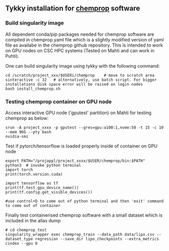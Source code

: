 ## Tykky installation for [chemprop](https://github.com/tonisi/chemprop.git)  software

### Build singularity image

All dependent conda/pip packages needed for chemprop software are  compiled in chemprop.yaml file which is a slightly modified version of yaml file as availabe in the chemprop github repository. This is intended to work on GPU nodes on CSC HPC systems (Tested on Mahti and can work in Puhti).

One can build singularity image using tykky with the following command:

```
cd /scratch/project_xxx/$USERi/chemprop    # move to scratch area
sinteractive -c 32   # alternatively, use batch script. For bigger installations disk space error will be raised on login nodes
bash install_chemprop.sh   
```

### Testing chemprop container on GPU node

Access interactive GPU node ('gputest' partition) on Mahti for testing chemprop as below:

```
srun -A project_xxxx -p gputest --gres=gpu:a100:1,nvme:50 -t 15 -c 10 --mem 96G --pty bash
nvidia-smi
```

Test if pytorch/tensorflow is loaded properly inside of container on GPU node

```
export PATH="/projappl/project_xxxx/$USER/chemprop/bin:$PATH"
python3  # invoke python terminal
import torch
print(torch.version.cuda)

import tensorflow as tf
print(tf.test.gpu_device_name())
print(tf.config.get_visible_devices())

#use control+D to come out of python terminal and then 'exit' command to come out of container

```

Finally test containerised chemprop software with a small dataset which is included in the allas dump

```
# cd chemprop_test
singularity_wrapper exec chemprop_train --data_path data/lipo.csv --dataset_type regression --save_dir lipo_checkpoints --extra_metrics cindex --gpu 0

```

